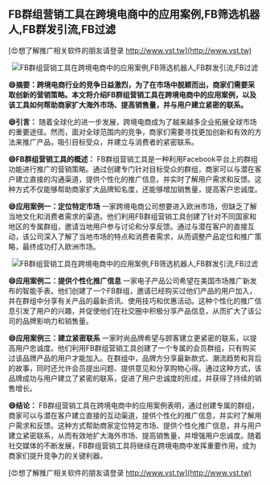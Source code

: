 ## **FB群组营销工具在跨境电商中的应用案例,FB筛选机器人,FB群发引流,FB过滤**

[😍想了解推广相关软件的朋友请登录 http://www.vst.tw](http://www.vst.tw)

 <center><img src="https://vst.tw/MP4/tuiguang/png/4.png" alt="FB群组营销工具在跨境电商中的应用案例,FB筛选机器人,FB群发引流,FB过滤"></center>

**😄摘要：跨境电商行业的竞争日益激烈，为了在市场中脱颖而出，商家们需要采取创新的营销策略。本文将介绍FB群组营销工具在跨境电商中的应用案例，以及该工具如何帮助商家扩大海外市场、提高销售量，并与用户建立紧密的联系。**

**😄引言：**
随着全球化的进一步发展，跨境电商成为了越来越多企业拓展全球市场的重要途径。然而，面对全球范围内的竞争，商家们需要寻找更加创新和有效的方法来推广产品，吸引目标受众，并建立与消费者的紧密联系。

**😄FB群组营销工具的概述：**
FB群组营销工具是一种利用Facebook平台上的群组功能进行推广的营销策略。通过创建专门针对目标受众的群组，商家可以与潜在客户建立直接的沟通渠道，提供个性化的推广信息，并实时了解用户需求和反馈。这种方式不仅能够帮助商家扩大品牌知名度，还能够增加销售量，提高客户忠诚度。

**😄应用案例一：定位特定市场**
一家跨境电商公司想要进入欧洲市场，但缺乏了解当地文化和消费者需求的渠道。他们利用FB群组营销工具创建了针对不同国家和地区的专属群组，邀请当地用户参与讨论和分享反馈。通过与潜在客户的直接互动，该公司深入了解了当地市场的特点和消费者需求，从而调整产品定位和推广策略，最终成功打入欧洲市场。

 <center><img src="https://vst.tw/MP4/tuiguang/png/5.png" alt="FB群组营销工具在跨境电商中的应用案例,FB筛选机器人,FB群发引流,FB过滤"></center>

**😄应用案例二：提供个性化推广信息**
一家电子产品公司希望在美国市场推广新发布的智能手表。他们创建了一个FB群组，邀请已经购买过他们产品的用户加入，并在群组中分享有关产品的最新资讯、使用技巧和优惠活动。这种个性化的推广信息引发了用户的兴趣，并促使他们在社交圈中积极分享产品信息，从而扩大了该公司的品牌影响力和销售量。

**😄应用案例三：建立紧密联系**
一家时尚品牌希望与顾客建立更紧密的联系，以提高用户忠诚度。他们利用FB群组营销工具创建了一个专属的会员群组，只有购买过该品牌产品的用户才能加入。在群组中，品牌方分享最新款式、潮流趋势和背后的故事，同时还允许会员提出问题、提供意见和分享购物心得。通过这种方式，该品牌成功与用户建立了紧密的联系，促进了用户忠诚度的形成，并获得了持续的销售增长。

**😄结论：**
FB群组营销工具在跨境电商中的应用案例表明，通过创建专属的群组，商家可以与潜在客户建立直接的互动渠道，提供个性化的推广信息，并实时了解用户需求和反馈。这种方式帮助商家定位特定市场、提供个性化推广信息，并与用户建立紧密联系，从而有效地扩大海外市场、提高销售量，并增强用户忠诚度。随着社交媒体的不断发展，FB群组营销工具将继续在跨境电商中发挥重要作用，成为商家们提升竞争力的关键利器。

[😍想了解推广相关软件的朋友请登录 http://www.vst.tw](http://www.vst.tw)



